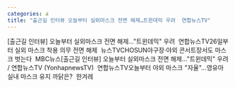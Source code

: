 ```yaml
---
categories: a
title: "출근길 인터뷰 오늘부터 실외마스크 전면 해제…트윈데믹 우려  연합뉴스TV"
---
```

[출근길 인터뷰] 오늘부터 실외마스크 전면 해제…"트윈데믹" 우려&nbsp;&nbsp;연합뉴스TV26일부터 실외 마스크 착용 의무 전면 해제&nbsp;&nbsp;뉴스TVCHOSUN야구장·야외 콘서트장서도 마스크 벗는다&nbsp;&nbsp;MBC뉴스[출근길 인터뷰] 오늘부터 실외마스크 전면 해제…"트윈데믹" 우려 / 연합뉴스TV (YonhapnewsTV)&nbsp;&nbsp;연합뉴스TV오늘부터 야외 마스크 "자율"…영유아 실내 마스크 유지 까닭은?&nbsp;&nbsp;한겨레